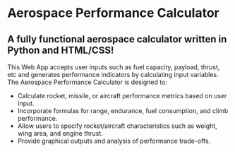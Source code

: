 # Aerospace Performance Calculator

## A fully functional aerospace calculator written in Python and HTML/CSS!

This Web App accepts user inputs such as fuel capacity, payload, thrust, etc and generates performance indicators by calculating input variables. The Aerospace Performance Calculator is designed to:

* Calculate rocket, missile, or aircraft performance metrics based on user input.
* Incorporate formulas for range, endurance, fuel consumption, and climb performance.
* Allow users to specify rocket/aircraft characteristics such as weight, wing area, and engine thrust.
* Provide graphical outputs and analysis of performance trade-offs.
